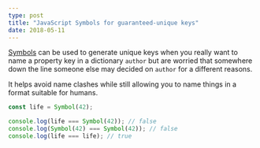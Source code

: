 ```yaml
---
type: post
title: "JavaScript Symbols for guaranteed-unique keys"
date: 2018-05-11
---
```


[Symbols](https://hacks.mozilla.org/2015/06/es6-in-depth-symbols/) can be used to 
generate unique keys when you really want to name a property key in a dictionary 
`author` but are worried that somewhere down the line someone else may decided on `author`
for a different reasons.

It helps avoid name clashes while still allowing you to name things
in a format suitable for humans.

```js
const life = Symbol(42);

console.log(life === Symbol(42)); // false
console.log(Symbol(42) === Symbol(42)); // false
console.log(life === life); // true
```


